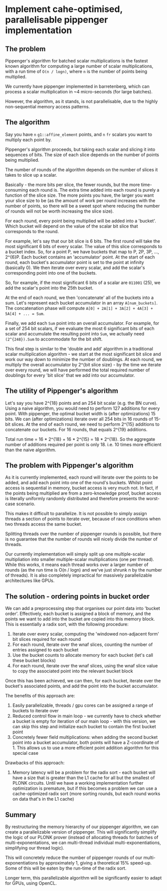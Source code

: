 # Implement cahe-optimised, parallelisable pippenger implementation 

## The problem 

Pippenger's algorithm for batched scalar multiplications is the fastest known algorithm for computing a large number of scalar multiplications, with a run time of `O(n / logn)`, where `n` is the number of points being multiplied. 

We currently have pippenger implemented in barretenberg, which can process a scalar multiplication in ~4 micro-seconds (for large batches).

However, the algorithm, as it stands, is not parallelisable, due to the highly non-sequential memory access patterns.

## The algorithm 

Say you have `n` `g1::affine_element` points, and `n` `fr` scalars you want to multiply each point by. 

Pippenger's algorithm proceeds, but taking each scalar and slicing it into sequences of bits. The size of each slice depends on the number of points being multiplied.

The number of rounds of the algorithm depends on the number of slices it takes to slice up a scalar.

Basically - the more bits per slice, the fewer rounds, but the more time-consuming each round is. The extra time added into each round is purely a function of the slice size. The more points you have, the larger you want your slice size to be (as the amount of work per round increases with the number of points, so there will be a sweet spot where reducing the number of rounds will not be worth increasing the slice size).

For each round, every point being multiplied will be added into a 'bucket'. Which bucket will depend on the value of the scalar bit slice that corresponds to the round.

For example, let's say that our bit slice is 6 bits. The first round will take the most significant 6 bits of every scalar. The value of this slice corresponds to a bucket index. So, for a point P, we have buckets that map to P, 2P, 3P, ..., 2^{6}P. Each bucket contains an 'accumulator' point. At the start of each round, each bucket's accumulator point is set to the point at infinity (basically 0). We then iterate over every scalar, and add the scalar's corresponding point into one of the buckets.

So, for example, if the most significant 6 bits of a scalar are `011001` (25), we add the scalar's point into the 25th bucket. 

At the end of each round, we then 'concatenate' all of the buckets into a sum. Let's represent each bucket accumulator in an array `A[num_buckets]`. The concatenation phase will compute `A[0] + 2A[1] + 3A[2] + 4A[3] + 5A[4] + ... = Sum`.

Finally, we add each `Sum` point into an overall accumulator. For example, for a set of 254 bit scalars, if we evaluate the most 6 significant bits of each scalar and accumulate the resulting point into `Sum`, we actually need `(2^{248}).Sum` to accommodate for the bit shift. 

This final step is similar to the 'double and add' algorithm in a traditional scalar multiplication algorithm - we start at the most significant bit slice and work our way down to minimize the number of doublings. At each round, we multiply the overall accumulator by 2^{bit slice size} - by the time we iterate over every round, we will have performed the total required number of doublings for every 'bit slice' that we add into our accumulator.

## The utility of Pippenger's algorithm 

Let's say you have 2^{18} points and an 254 bit scalar (e.g. the BN curve). Using a naive algorithm, you would need to perform 127 additions for every point. With pippenger, the optimal bucket width is (after optimizations) 15 bits. We can (after optimizations) iterate over all 254 bits in 16 rounds of 15-bit slices. At the end of each round, we need to perform 2^{15} additions to concatenate our buckets. For 16 rounds, that equals 2^{19} additions.

Total run time = 16 * 2^{18} + 16 * 2^{15} = 18 * 2^{18}. So the aggregate number of additions required per point is only 18. i.e. 10 times more efficient than the naive algorithm.

## The problem with Pippenger's algorithm 

As it is currently implemented, each round will iterate over the points to be added, and add each point into one of the round's buckets. Whilst point access is sequential in memory, bucket access is very much not. In fact, if the points being multiplied are from a zero-knowledge proof, bucket access is literally uniformly randomly distributed and therefore presents the worst-case scenario.

This makes it difficult to parallelize. It is not possible to simply assign threads a section of points to iterate over, because of race conditions when two threads access the same bucket.

Splitting threads over the number of pippenger rounds is possible, but there is no guarantee that the number of rounds will nicely divide the number of threads.

Our currently implementation will simply split up one multiple-scalar multipliation into smaller multiple-scalar multiplications (one per thread). While this works, it means each thread works over a larger number of rounds (as the run time is O(n / logn) and we've just shrunk n by the number of threads). It is also completely impractical for massively parallelizable architectures like GPUs.

## The solution - ordering points in bucket order

We can add a preprocessing step that organises our point data into 'bucket order'. Effectively, each bucket is assigned a block of memory, and the points we want to add into the bucket are copied into this memory block. This is essentially a radix sort, with the following procedure:

1. Iterate over every scalar, computing the 'windowed non-adjacent form' bit slices required for each round 
2. For each round, iterate over the wnaf slices, counting the number of entries assigned to each bucket 
3. Use the bucket counts to allocate memory for each bucket (let's call these bucket blocks)
4. For each round, iterate over the wnaf slices, using the wnaf slice value to copy the associated point into the relevant bucket block

Once this has been achieved, we can then, for each bucket, iterate over the bucket's associated points, and add the point into the bucket accumulator.

The benefits of this approach are:

1. Easily parallelizable, threads / gpu cores can be assigned a range of buckets to iterate over 
2. Reduced control flow in main loop - we currently have to check whether a bucket is empty for iteration of our main loop - with this version, we can skip this step and initialize each bucket to contain the first bucket point
3. Concretely fewer field multiplications: when adding the second bucket point into a bucket accumulator, both points will have a Z-coordinate of 1. This allows us to use a more efficient point addition algorithm for this special case

Drawbacks of this approach: 

1. Memory latency will be a problem for the radix sort - each bucket will have a size that is greater than the L1 cache for all but the smallest of PLONK circuits. Until we have a working implementation further optimization is premature, but if this becomes a problem we can use a cache-optimized radix sort (more sorting rounds, but each round works on data that's in the L1 cache)

## Summary 

By restructuring the memory hierarchy of our pippenger algorithm, we can create a parallelizable version of pippenger. This will significantly simplify the logic of our PLONK prover (instead of allocating threads for batches of multi-exponentations, we can multi-thread individual multi-exponentiations, simplifying our thread logic). 

This will concretely reduce the number of pippenger rounds of our multi-exponentiations by approximately 1, giving a theoretical 15% speed-up. Some of this will be eaten by the run-time of the radix sort. 

Longer term, this parallelizable algorithm will be significantly easier to adapt for GPUs, using OpenCL.